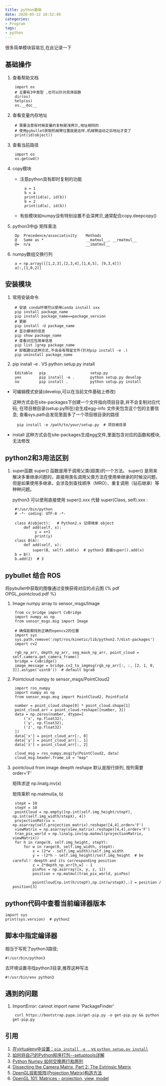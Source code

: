 ```yaml
---
title: python基础
date: 2020-05-22 16:52:49
categories:
- Program
tags:
- python
---
```


很多简单模块容易忘,在此记录一下

## 基础操作

1. 查看帮助文档

        import os
        # 主要有3中类型 ,也可以针对具体函数
        dir(os)
        help(os) 
        os.__doc__
2. 查看变量内存地址

        # 需要注意有时候变量的复制是浅拷贝,地址相同的
        # 使用pybullet获取机械臂位置就是这样,机械臂运动之后地址才变了
        print(id(object))
3. 查看当前路径

        import os
        os.getcwd()
4. copy模块

	- 注意python具有即时复制的功能

			a = 1
			b = a
			print(id(a), id(b))
			b = 2
			print(id(a), id(b))

	- 有些模块如numpy没有特别设置不会深拷贝,通常配合copy.deepcopy()

5. python3中@
	矩阵乘法

		Op	Precedence/associativity	Methods
		@	Same as *					__matmul__, __rmatmul__
		@=	n/a							__imatmul__

6. numpy数组交换行列
    
        a = np.array([[1,2,3],[2,3,4],[1,6,5], [9,3,4]])
        a[:,[1,0,2]]
     		

## 安装模块

1. 常用安装命令

        # 安装 conda环境可以使用conda install xxx
        pip install package_name
        pip install package_name==package_version
        # 更新
        pip install -U package_name
        # 显示模块的信息
        pip show package_name
        # 查看对应包简单信息
        pip list |grep package_name
        # 卸载建议这种方式,不会会有残留文件(针对pip install -e .)
        pip uninstall package_name  

2. pip install -e . VS python setup.py install

        Editable   pip                    setup.py
        yes        pip install -e .       python setup.py develop    
        no         pip install .          python setup.py install   

- 可编辑模式安装(develop,可以在当前文件基础上修改)
  
  这种方式会在site-packages下创建一个文件指向项目目录,并不会复制对应代码;
  在项目根目录(setup.py所在)会生成egg-info 文件夹包含这个包的主要信息;
  查看sys.path会发现里面多了一个项目根目录的路径
  
        pip install -e /path/to/your/setup.py  # 项目根目录                  
- install 这种方式会在site-packages生成egg文件,里面包含对应的函数和模块,无法修改

## python2和3用法区别
1. super函数
    super() 函数是用于调用父类(超类)的一个方法。
    super() 是用来解决多重继承问题的，直接用类名调用父类方法在使用单继承的时候没问题，但是如果使用多继承，会涉及到查找顺序（MRO）、重复调用（钻石继承）等种种问题。
    
    python3 可以使用直接使用 super().xxx 代替 super(Class, self).xxx :
    
        #!/usr/bin/python
        # -*- coding: UTF-8 -*-
         
        class A(object):   # Python2.x 记得继承 object
            def add(self, x):
                 y = x+1
                 print(y)
        class B(A):
            def add(self, x):
                super(B, self).add(x)  # python3 直接super().add(x)
        b = B()
        b.add(2)  # 3

## pybullet 结合 ROS
将pybullet中获取的图像通过变换获得对应的点云图
{% pdf OPGL_pointcloud.pdf %}
1. Image  numpy array to sensor_msgs/Image
        
        from cv_bridge import CvBridge
        import numpy as np
        from sensor_msgs.msg import Image
        
        # 确保能都找到正确的opencv2的位置
        import sys
        sys.path.remove('/opt/ros/kinetic/lib/python2.7/dist-packages')
        import cv2
        
        rgb_np_arr, depth_np_arr, seg_mask_np_arr, point_cloud = self.camera.get_camera_frame()
        bridge = CvBridge()
        image_message = bridge.cv2_to_imgmsg(rgb_np_arr[:, :, [2, 1, 0, 3]].astype('uint8'))  # default bgra8
        
2. Pointcloud numpy to sensor_msgs/PointCloud2     
    
        import ros_numpy
        import numpy as np
        from sensor_msgs.msg import PointCloud2, PointField
        
        number = point_cloud.shape[0] * point_cloud.shape[1]
        point_cloud_arr = point_cloud.reshape([number, 3])
        data = np.zeros(number, dtype=[
            ('x', np.float32),
            ('y', np.float32),
            ('z', np.float32)
        ])
        data['x'] = point_cloud_arr[:, 0]
        data['y'] = point_cloud_arr[:, 1]
        data['z'] = point_cloud_arr[:, 2]

        cloud_msg = ros_numpy.msgify(PointCloud2, data)
        cloud_msg.header.frame_id = "map"
        
3. pointcloud from image deepth
    reshape 默认是按行排列, 按列需要order='F'
    
    矩阵求逆 np.linalg.inv(x)
    
    矩阵乘积 np.matmul(a, b)
        
        stepX = 10
        stepY = 10
        pointCloud = np.empty([np.int(self.img_height/stepY), np.int(self.img_width/stepX), 4])
        projectionMatrix = np.asarray(self.projection_matrix).reshape([4,4],order='F')
        viewMatrix = np.asarray(view_matrix).reshape([4,4],order='F')
        tran_pix_world = np.linalg.inv(np.matmul(projectionMatrix, viewMatrix))
        for h in range(0, self.img_height, stepY):
            for w in range(0, self.img_width, stepX):
                x = (2*w - self.img_width)/self.img_width
                y = -(2*h - self.img_height)/self.img_height  # be careful！ deepth and its corresponding position
                z = 2*depth_np_arr[h,w] - 1
                pixPos = np.asarray([x, y, z, 1])
                position = np.matmul(tran_pix_world, pixPos)

                pointCloud[np.int(h/stepY),np.int(w/stepX),:] = position / position[3]          

## python代码中查看当前编译器版本
        
    import sys
    print(sys.version)  # python2      

## 脚本中指定编译器
相当于写死了python3路径;

    #!/usr/bin/python3
去环境设置寻找python3目录,推荐这种写法
    
    #!/usr/bin/env python3      

## 遇到的问题
1. ImportError: cannot import name 'PackageFinder'

        curl https://bootstrap.pypa.io/get-pip.py -o get-pip.py && python get-pip.py
    

## 引用

1. [在virtualenv中设置：`pip install -e .` vs `python setup.py install`](https://www.jb51.cc/python/241778.html)
2. [如何将自己的Python程序打包--setuptools详解](https://www.jianshu.com/p/9a54e9f3e059)
3. [Python Numpy 如何交换两行和两列](https://blog.csdn.net/qq_35356840/article/details/88557912)
4. [Dissecting the Camera Matrix, Part 2: The Extrinsic Matrix](http://ksimek.github.io/2012/08/22/extrinsic/)
5. [OpenGL投影矩阵(Projection Matrix)构造方法](https://zhuanlan.zhihu.com/p/73034007)
6. [OpenGL 101: Matrices - projection, view, model](https://solarianprogrammer.com/2013/05/22/opengl-101-matrices-projection-view-model/)
